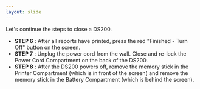 ```yaml
---
layout: slide
---
```


Let&#39;s continue the steps to close a DS200.

- **STEP 6** : After all reports have printed, press the red &quot;Finished - Turn Off&quot; button on the screen.
- **STEP 7** : Unplug the power cord from the wall. Close and re-lock the Power Cord Compartment on the back of the DS200.
- **STEP 8** : After the DS200 powers off, remove the memory stick in the Printer Compartment (which is in front of the screen) and remove the memory stick in the Battery Compartment (which is behind the screen).